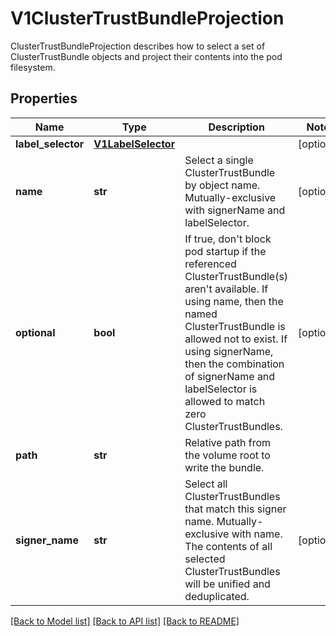 # V1ClusterTrustBundleProjection

ClusterTrustBundleProjection describes how to select a set of ClusterTrustBundle objects and project their contents into the pod filesystem.

## Properties
Name | Type | Description | Notes
------------ | ------------- | ------------- | -------------
**label_selector** | [**V1LabelSelector**](V1LabelSelector.md) |  | [optional] 
**name** | **str** | Select a single ClusterTrustBundle by object name.  Mutually-exclusive with signerName and labelSelector. | [optional] 
**optional** | **bool** | If true, don&#39;t block pod startup if the referenced ClusterTrustBundle(s) aren&#39;t available.  If using name, then the named ClusterTrustBundle is allowed not to exist.  If using signerName, then the combination of signerName and labelSelector is allowed to match zero ClusterTrustBundles. | [optional] 
**path** | **str** | Relative path from the volume root to write the bundle. | 
**signer_name** | **str** | Select all ClusterTrustBundles that match this signer name. Mutually-exclusive with name.  The contents of all selected ClusterTrustBundles will be unified and deduplicated. | [optional] 

[[Back to Model list]](../README.md#documentation-for-models) [[Back to API list]](../README.md#documentation-for-api-endpoints) [[Back to README]](../README.md)


